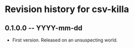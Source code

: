 # Revision history for csv-killa

## 0.1.0.0 -- YYYY-mm-dd

* First version. Released on an unsuspecting world.

